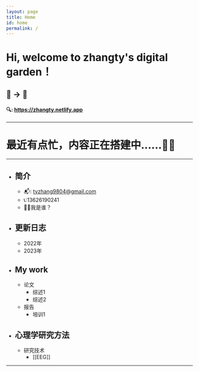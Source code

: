 ```yaml
---
layout: page
title: Home
id: home
permalink: /
---
```


# Hi,  welcome to zhangty's digital garden！

## 🌱 → 🌴

#### 🔍: https://zhangty.netlify.app
-----

# 最近有点忙，内容正在搭建中......🤷‍♂️

-----
- ## 简介
	- 📬: tyzhang9804@gmail.com
	- 📞:13626190241
	- 🤷‍♂️我是谁？
- ## 更新日志
	- 2022年
	- 2023年
- ## My work
	- 论文
		- 综述1
		- 综述2
	- 报告
		- 培训1
- ## 心理学研究方法
	- 研究技术
		- [[EEG]]
-------




<style>
  .wrapper {
    max-width: 46em;
  }
</style>
